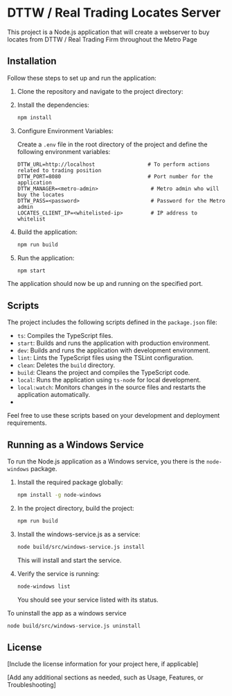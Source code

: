 # DTTW / Real Trading Locates Server

This project is a Node.js application that will create a webserver to buy locates from DTTW / Real Trading Firm throughout the Metro Page

## Installation

Follow these steps to set up and run the application:

1. Clone the repository and navigate to the project directory:

2. Install the dependencies:

   ```bash
   npm install
   ```

3. Configure Environment Variables:
   
   Create a `.env` file in the root directory of the project and define the following environment variables:
   
   ```plaintext
   DTTW_URL=http://localhost                 # To perform actions related to trading position
   DTTW_PORT=8080                            # Port number for the application
   DTTW_MANAGER=<metro-admin>                 # Metro admin who will buy the locates
   DTTW_PASS=<password>                       # Password for the Metro admin
   LOCATES_CLIENT_IP=<whitelisted-ip>         # IP address to whitelist
   ```

4. Build the application:

   ```bash
   npm run build
   ```

5. Run the application:

   ```bash
   npm start
   ```

The application should now be up and running on the specified port.
## Scripts

The project includes the following scripts defined in the `package.json` file:

- `ts`: Compiles the TypeScript files.
- `start`: Builds and runs the application with production environment.
- `dev`: Builds and runs the application with development environment.
- `lint`: Lints the TypeScript files using the TSLint configuration.
- `clean`: Deletes the `build` directory.
- `build`: Cleans the project and compiles the TypeScript code.
- `local`: Runs the application using `ts-node` for local development.
- `local:watch`: Monitors changes in the source files and restarts the application automatically.
- 



Feel free to use these scripts based on your development and deployment requirements.

## Running as a Windows Service

To run the Node.js application as a Windows service, you there is the `node-windows` package.

1. Install the required package globally:

   ```bash
   npm install -g node-windows
   ```

2. In the project directory, build the project:

   ```bash
   npm run build
   ```

4. Install the windows-service.js as a service:

   ```bash
   node build/src/windows-service.js install
   ```

   This will install and start the service.

5. Verify the service is running:

   ```bash
   node-windows list
   ```

   You should see your service listed with its status.

To uninstall the app as a windows service

   ```bash
   node build/src/windows-service.js uninstall
   ```

## License

[Include the license information for your project here, if applicable]

[Add any additional sections as needed, such as Usage, Features, or Troubleshooting]
